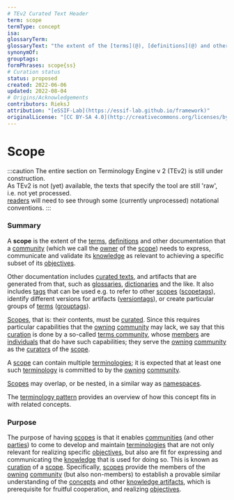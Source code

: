 ```yaml
---
# TEv2 Curated Text Header
term: scope
termType: concept
isa:
glossaryTerm:
glossaryText: "the extent of the [terms](@), [definitions](@) and other documentation that a [community](@) (which we call the [owner](@) of the [scope](@)) needs to express, communicate and validate its [knowledge](@) as relevant to achieving a specific subset of its [objectives](@)."
synonymOf:
grouptags:
formPhrases: scope{ss}
# Curation status
status: proposed
created: 2022-06-06
updated: 2022-08-04
# Origins/Acknowledgements
contributors: RieksJ
attribution: "[eSSIF-Lab](https://essif-lab.github.io/framework)"
originalLicense: "[CC BY-SA 4.0](http://creativecommons.org/licenses/by-sa/4.0/?ref=chooser-v1)"
---
```


# Scope

:::caution
The entire section on Terminology Engine v 2 (TEv2) is still under construction.<br/>
As TEv2 is not (yet) available, the texts that specify the tool are still 'raw', i.e. not yet processed.<br/>[readers](@) will need to see through some (currently unprocessed) notational conventions.
:::

### Summary
A **scope** is the extent of the [terms](@), [definitions](@) and other documentation that a [community](@) (which we call the [owner](@) of the [scope](@)) needs to express, communicate and validate its [knowledge](@) as relevant to achieving a specific subset of its [objectives](@).

Other documentation includes [curated texts](@), and artifacts that are generated from that, such as [glossaries](@), [dictionaries](@) and the like. It also includes [tags](@) that can be used e.g. to refer to other [scopes](@) ([scopetags](@)), identify different versions for artifacts ([versiontags](@)), or create particular groups of [terms](@) ([grouptags](@)).

[Scopes](@), that is: their contents, must be [curated](@). Since this requires particular capabilities that the [owning](@) [community](@) may lack, we say that this [curation](@) is done by a so-called [terms community](@), whose [members](@) are [individuals](@) that do have such capabilities; they serve the [owning](@) [community](@) as the [curators](@) of the [scope](@).

A [scope](@) can contain multiple [terminologies](@); it is expected that at least one such [terminology](@) is committed to by the [owning](@) [community](@).

[Scopes](@) may overlap, or be nested, in a similar way as [namespaces](https://en.wikipedia.org/wiki/Namespace).

The [terminology pattern](pattern-terminology@) provides an overview of how this concept fits in with related concepts.

### Purpose

The purpose of having [scopes](@) is that it enables [communities](@) (and other [parties](@)) to come to develop and maintain [terminologies](@) that are not only relevant for realizing specific [objectives](@), but also are fit for expressing and communicating the [knowledge](@) that is used for doing so. This is known as [curation](@) of a [scope](@). Specifically, [scopes](@) provide the members of the [owning](@) [community](@) (but also non-members) to establish a provable similar understanding of the [concepts](@) and other [knowledge artifacts](@), which is prerequisite for fruitful cooperation, and realizing [objectives](@).
